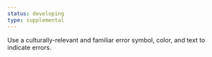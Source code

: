 ```yaml
---
status: developing
type: supplemental
---
```


Use a culturally-relevant and familiar error symbol, color, and text to indicate errors.